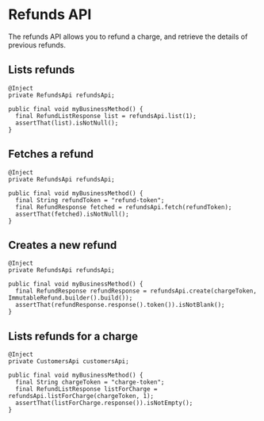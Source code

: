 # Refunds API

The refunds API allows you to refund a charge, and retrieve the details of previous refunds.

## Lists refunds

```
@Inject
private RefundsApi refundsApi;

public final void myBusinessMethod() {
  final RefundListResponse list = refundsApi.list(1);
  assertThat(list).isNotNull();
}
```

## Fetches a refund

```
@Inject
private RefundsApi refundsApi;

public final void myBusinessMethod() {
  final String refundToken = "refund-token";
  final RefundResponse fetched = refundsApi.fetch(refundToken);
  assertThat(fetched).isNotNull();
}
```

## Creates a new refund

```
@Inject
private RefundsApi refundsApi;

public final void myBusinessMethod() {
  final RefundResponse refundResponse = refundsApi.create(chargeToken, ImmutableRefund.builder().build());
  assertThat(refundResponse.response().token()).isNotBlank();
}
```

## Lists refunds for a charge

```
@Inject
private CustomersApi customersApi;

public final void myBusinessMethod() {
  final String chargeToken = "charge-token";
  final RefundListResponse listForCharge = refundsApi.listForCharge(chargeToken, 1);
  assertThat(listForCharge.response()).isNotEmpty();
}
```
